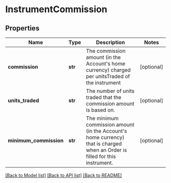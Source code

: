 # InstrumentCommission

## Properties
Name | Type | Description | Notes
------------ | ------------- | ------------- | -------------
**commission** | **str** | The commission amount (in the Account&#39;s home currency) charged per unitsTraded of the instrument | [optional] 
**units_traded** | **str** | The number of units traded that the commission amount is based on. | [optional] 
**minimum_commission** | **str** | The minimum commission amount (in the Account&#39;s home currency) that is charged when an Order is filled for this instrument. | [optional] 

[[Back to Model list]](../README.md#documentation-for-models) [[Back to API list]](../README.md#documentation-for-api-endpoints) [[Back to README]](../README.md)


